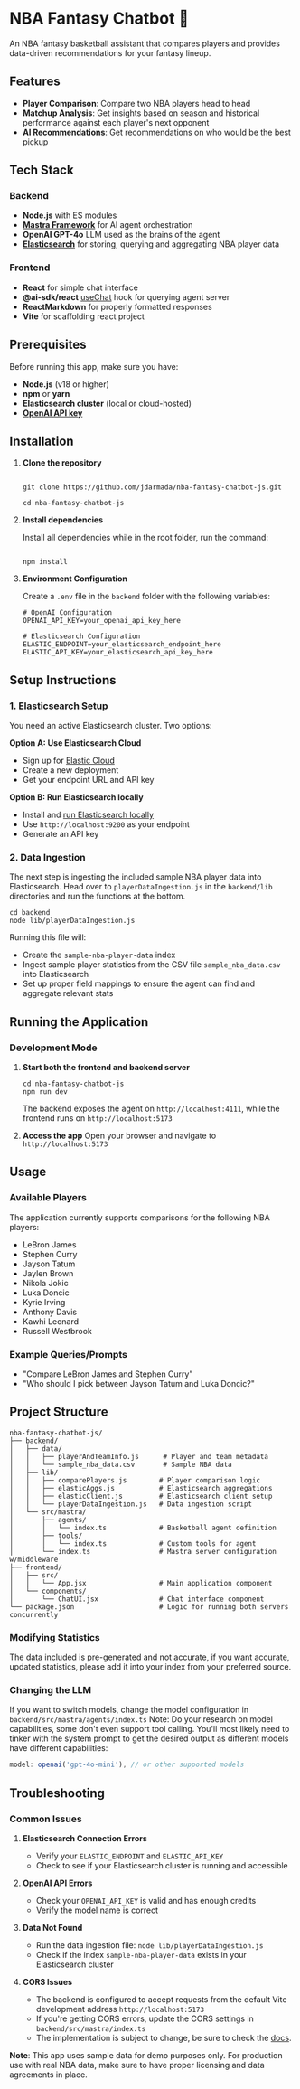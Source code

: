 # NBA Fantasy Chatbot 🏀

An NBA fantasy basketball assistant that compares players and provides data-driven recommendations for your fantasy lineup.

## Features

- **Player Comparison**: Compare two NBA players head to head
- **Matchup Analysis**: Get insights based on season and historical performance against each player's next opponent
- **AI Recommendations**: Get recommendations on who would be the best pickup


## Tech Stack

### Backend
- **Node.js** with ES modules
- **[Mastra Framework](https://mastra.ai/en/docs)** for AI agent orchestration
- **OpenAI GPT-4o** LLM used as the brains of the agent
- **[Elasticsearch](https://www.elastic.co/)** for storing, querying and aggregating NBA player data

### Frontend
- **React** for simple chat interface
- **@ai-sdk/react** [useChat](https://ai-sdk.dev/docs/reference/ai-sdk-ui/use-chat#usechat) hook for querying agent server
- **ReactMarkdown** for properly formatted responses
- **Vite** for scaffolding react project

## Prerequisites

Before running this app, make sure you have:

- **Node.js** (v18 or higher)
- **npm** or **yarn**
- **Elasticsearch cluster** (local or cloud-hosted)
- **[OpenAI API key](https://auth.openai.com/log-in)**

## Installation

1. **Clone the repository**
   ```console

   git clone https://github.com/jdarmada/nba-fantasy-chatbot-js.git

   cd nba-fantasy-chatbot-js

   ```

2. **Install dependencies**
   
   Install all dependencies while in the root folder, run the command:
   ```console

   npm install

   ```


3. **Environment Configuration**
   
   Create a `.env` file in the `backend` folder with the following variables:
   ```env
   # OpenAI Configuration
   OPENAI_API_KEY=your_openai_api_key_here
   
   # Elasticsearch Configuration
   ELASTIC_ENDPOINT=your_elasticsearch_endpoint_here
   ELASTIC_API_KEY=your_elasticsearch_api_key_here
   ```

## Setup Instructions

### 1. Elasticsearch Setup

You need an active Elasticsearch cluster. Two options:

**Option A: Use Elasticsearch Cloud**
- Sign up for [Elastic Cloud](https://cloud.elastic.co/)
- Create a new deployment
- Get your endpoint URL and API key

**Option B: Run Elasticsearch locally**
- Install and [run Elasticsearch locally](https://www.elastic.co/docs/deploy-manage/deploy/self-managed/local-development-installation-quickstart)
- Use `http://localhost:9200` as your endpoint
- Generate an API key

### 2. Data Ingestion

The next step is ingesting the included sample NBA player data into Elasticsearch. 
Head over to `playerDataIngestion.js` in the `backend/lib` directories and run the functions at the bottom.

```console
cd backend
node lib/playerDataIngestion.js
```

Running this file will:
- Create the `sample-nba-player-data` index
- Ingest sample player statistics from the CSV file `sample_nba_data.csv` into Elasticsearch
- Set up proper field mappings to ensure the agent can find and aggregate relevant stats


## Running the Application

### Development Mode

1. **Start both the frontend and backend server**
   ```console
   cd nba-fantasy-chatbot-js
   npm run dev
   ```
   The backend exposes the agent on `http://localhost:4111`, 
   while the frontend runs on `http://localhost:5173`


2. **Access the app**
   Open your browser and navigate to `http://localhost:5173`

## Usage

### Available Players

The application currently supports comparisons for the following NBA players:

- LeBron James
- Stephen Curry
- Jayson Tatum
- Jaylen Brown
- Nikola Jokic
- Luka Doncic
- Kyrie Irving
- Anthony Davis
- Kawhi Leonard
- Russell Westbrook

### Example Queries/Prompts

- "Compare LeBron James and Stephen Curry"
- "Who should I pick between Jayson Tatum and Luka Doncic?"


## Project Structure

```
nba-fantasy-chatbot-js/
├── backend/
│   ├── data/
│   │   ├── playerAndTeamInfo.js      # Player and team metadata
│   │   └── sample_nba_data.csv       # Sample NBA data
│   ├── lib/
│   │   ├── comparePlayers.js        # Player comparison logic
│   │   ├── elasticAggs.js           # Elasticsearch aggregations
│   │   ├── elasticClient.js         # Elasticsearch client setup
│   │   └── playerDataIngestion.js   # Data ingestion script
│   └── src/mastra/
│       ├── agents/
│       │   └── index.ts             # Basketball agent definition
│       ├── tools/
│       │   └── index.ts             # Custom tools for agent
│       └── index.ts                 # Mastra server configuration w/middleware
├── frontend/
│   ├── src/
│   │   └── App.jsx                  # Main application component
│   └── components/
│       └── ChatUI.jsx               # Chat interface component
└── package.json                     # Logic for running both servers concurrently
```


### Modifying Statistics

The data included is pre-generated and not accurate, if you want accurate, updated statistics, please add it into your index from your preferred source.


### Changing the LLM

If you want to switch models, change the model configuration in `backend/src/mastra/agents/index.ts`
Note: Do your research on model capabilities, some don't even support tool calling. You'll most likely need to tinker with the system prompt to get the desired output as different models have different capabilities:

```js
model: openai('gpt-4o-mini'), // or other supported models
```

## Troubleshooting

### Common Issues

1. **Elasticsearch Connection Errors**
   - Verify your `ELASTIC_ENDPOINT` and `ELASTIC_API_KEY`
   - Check to see if your Elasticsearch cluster is running and accessible

2. **OpenAI API Errors**
   - Check your `OPENAI_API_KEY` is valid and has enough credits
   - Verify the model name is correct

3. **Data Not Found**
   - Run the data ingestion file: `node lib/playerDataIngestion.js`
   - Check if the index `sample-nba-player-data` exists in your Elasticsearch cluster

4. **CORS Issues**
   - The backend is configured to accept requests from the default Vite development address `http://localhost:5173`
   - If you're getting CORS errors, update the CORS settings in `backend/src/mastra/index.ts`
   - The implementation is subject to change, be sure to check the [docs](https://mastra.ai/en/docs).


**Note**: This app uses sample data for demo purposes only. For production use with real NBA data, make sure to have proper licensing and data agreements in place.